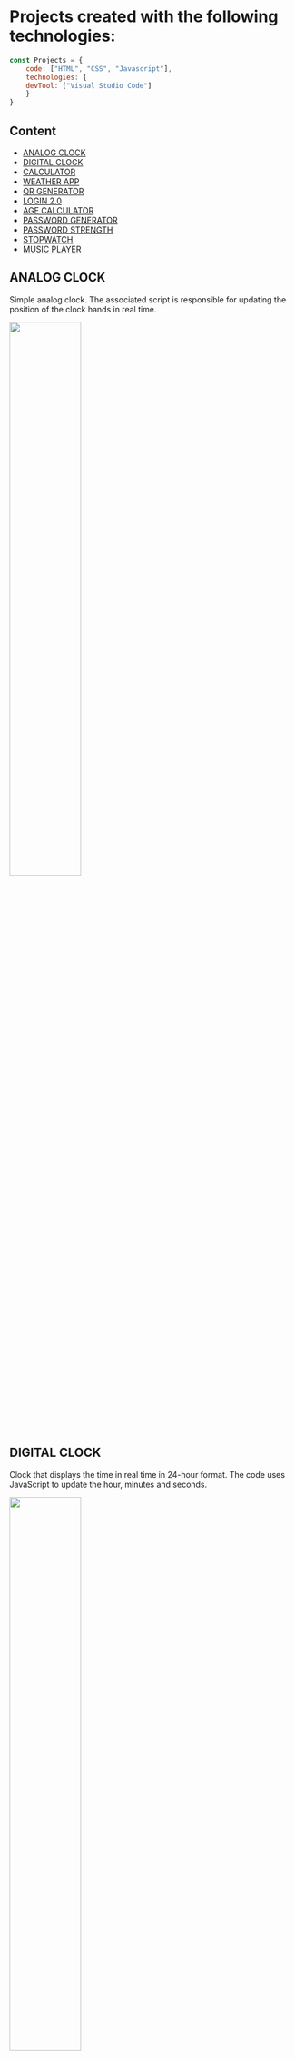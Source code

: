 # Projects created with the following technologies:

```javascript
const Projects = {
  	code: ["HTML", "CSS", "Javascript"],
	technologies: {
	devTool: ["Visual Studio Code"]
	}
}
```
## Content
<ul>
	<li><a href="https://github.com/dwn10/Analog-Clock/tree/main/DIGITAL-CLOCK/ANALOG-UHR">ANALOG CLOCK</a></li>
	<li><a href="https://github.com/dwn10/Analog-Clock/tree/main/DIGITAL-CLOCK">DIGITAL CLOCK</a></li>
	<li><a href="https://github.com/dwn10/Analog-Clock/tree/main/DIGITAL-CLOCK/CALCULATOR">CALCULATOR</a></li>
	<li><a href="https://github.com/dwn10/Analog-Clock/tree/main/DIGITAL-CLOCK/WEATHER-APP">WEATHER APP</a></li>
	<li><a href="https://github.com/dwn10/Analog-Clock/tree/main/DIGITAL-CLOCK/QR-GENERATOR">QR GENERATOR</a></li>
	<li><a href="https://github.com/dwn10/Analog-Clock/tree/main/DIGITAL-CLOCK/LOGIN%202.0">LOGIN 2.0</a></li>
	<li><a href="https://github.com/dwn10/Analog-Clock/tree/main/DIGITAL-CLOCK/AGE-CALCULATOR">AGE CALCULATOR</a></li>
	<li><a href="https://github.com/dwn10/Analog-Clock/tree/main/DIGITAL-CLOCK/PASSWORD-GENERATOR">PASSWORD GENERATOR</a></li>
	<li><a href="https://github.com/dwn10/Analog-Clock/tree/main/DIGITAL-CLOCK/PASSWORD-STRENGTH">PASSWORD STRENGTH</a></li>
	<li><a href="https://github.com/dwn10/Analog-Clock/tree/main/DIGITAL-CLOCK/STOPWATCH">STOPWATCH</a></li>
	<li><a href="https://github.com/dwn10/Analog-Clock/tree/main/DIGITAL-CLOCK/MUSIC-PLAYER">MUSIC PLAYER</a></li>
</ul>

## ANALOG CLOCK
Simple analog clock. The associated script is responsible for updating the position of the clock hands in real time.

<a href="https://media.discordapp.net/attachments/1185882189393575976/1185895477300957224/clock-1.gif?ex=65f6c9ba&is=65e454ba&hm=73bb610c3b2c0b4e18e110da9a34c6d96b446a1fd883e0a4894dc0c995bab4d6&=&width=1145&height=597"><img src="https://media.discordapp.net/attachments/1214730549969813504/1215137591658025030/analog-clock.JPG?ex=65fba812&is=65e93312&hm=cbd0b8b3dfe72d67bbb8ae5c68d7ac5cf3f4985a294016a23aa4e032f8d8df02&=&format=webp&width=1148&height=597" style="height: 50%; width:50%;"/></a>

## DIGITAL CLOCK
Clock that displays the time in real time in 24-hour format. 
The code uses JavaScript to update the hour, minutes and seconds.

<a href="vd"><img src="https://media.discordapp.net/attachments/1214730549969813504/1215137592111144990/digital-clock.JPG?ex=65fba812&is=65e93312&hm=b5fc65168c83451a76db5904f5d22ccbf8b536ac1e495a0b032683062bc0f1a3&=&format=webp&width=1148&height=597" style="height: 50%; width:50%;"/></a>

## CALCULATOR
Simple calculator that allows the user to enter mathematical expressions, 
perform basic mathematical operations and display the result.

<a href="vd"><img src="https://media.discordapp.net/attachments/1214730549969813504/1215137592488755240/calculator-1.JPG?ex=65fba812&is=65e93312&hm=8621a1e003ad477f20db1c68d8171fcf32f57f93c886e6e7a946ddde3f2a9c52&=&format=webp&width=1146&height=597" style="height: 50%; width:50%;"/></a>

## WEATHER APP
An App that displays the current weather for a given city. 
The application uses the OpenWeatherMap API to obtain weather information.

<a href="vd"><img src="https://media.discordapp.net/attachments/1214730549969813504/1215137592744611920/wetter-1.JPG?ex=65fba812&is=65e93312&hm=087cf0d8809bdb5b2f3b93107eb12037ff3b40fdb853ad953f875c2530296818&=&format=webp&width=1149&height=597" style="height: 50%; width:50%;"/></a>

## QR GENERATOR
It is a simple form with a text field to enter text or URL and a button to generate a QR code. 
The JavaScript code captures the user input, 
generates a QR code and displays it in an image.

<a href="vd"><img src="https://media.discordapp.net/attachments/1214730549969813504/1215137593012912188/QR-generator-1.JPG?ex=65fba812&is=65e93312&hm=353de77389e1306c080e230cfe6b231b23b4adf20e6bb6ec6a19e1c219b5539e&=&format=webp&width=1149&height=597" style="height: 50%; width:50%;"/></a>

## LOGIN 2.0
It is a form for user registration with a modern interface, simple login has two options: create a new account or login with an existing account.

<a href="vd"><img src="https://media.discordapp.net/attachments/1214730549969813504/1215137593264447549/login-2.0-1.JPG?ex=65fba812&is=65e93312&hm=d0b79c6d5fa575185a3a80dc8f5e3879b98da66209c6f601ef60332a784a9ae2&=&format=webp&width=1146&height=597" style="height: 50%; width:50%;"/></a>

## AGE CALCULATOR
A simple age calculator that takes a date of birth as input and displays the user's current age.

<a href="vd"><img src="https://media.discordapp.net/attachments/1214730549969813504/1215137593621225502/age-calculator-1.JPG?ex=65fba812&is=65e93312&hm=d65693cb00113d37c79f9c18bde5b73ced4fca62dc81e41c8b3edbac6475e732&=&format=webp&width=1146&height=597" style="height: 50%; width:50%;"/></a>

## PASSWORD GENERATOR
This App generates a random 12-character password containing uppercase letters, lowercase letters, numbers and symbols. 
The code uses JavaScript to create a user interface with a text field to display the generated password, 
a button to generate a new password and a button to copy the generated password to the clipboard.

<a href="vd"><img src="https://media.discordapp.net/attachments/1214730549969813504/1215137777621147728/password-generator.png?ex=65fba83e&is=65e9333e&hm=d7979a9604f3940749093811e291af120814468118b5f9c403431854c16a4f1a&=&format=webp&quality=lossless&width=1145&height=597" style="height: 50%; width:50%;"/></a>

## PASSWORD STRENGTH
The code creates a simple user interface to evaluate the strength of a password. 
The interface consists of a password input field, a submit button and a message indicating the password strength.

<a href="vd"><img src="https://media.discordapp.net/attachments/1214730549969813504/1215137777885384714/password-strength-1.JPG?ex=65fba83e&is=65e9333e&hm=615de7341130e7449b2b6848b8f88a6aac1dfbbb04466e865e676467581bb538&=&format=webp&width=1060&height=597" style="height: 50%; width:50%;"/></a>

## STOPWATCH
Simple stopwatch. The user interface consists of three buttons: "Play", "Stop" and "Reload". 
The "Play" button starts the stopwatch, the "Stop" button stops it and the "Reload" button restarts.

<a href="vd"><img src="https://media.discordapp.net/attachments/1214730549969813504/1215137778149363754/stopuhr-1.JPG?ex=65fba83e&is=65e9333e&hm=6a657b86416e804a16cda81dad8152e218e27e129a74bc898e8da09b22d58297&=&format=webp&width=1064&height=597" style="height: 50%; width:50%;"/></a>

## MUSIC PLAYER
Minimalistic music player with basic controls such as play, pause, 
forward and rewind. The player displays an image of the song and its title, 
and also has a slider to adjust the playback progress.

<a href="vd"><img src="https://media.discordapp.net/attachments/1214730549969813504/1215137778405474414/music_player-1.JPG?ex=65fba83e&is=65e9333e&hm=49e3ad150f75c31d6b6da480e32806572ff25e36148ad37542717e2df5f6b103&=&format=webp&width=1059&height=597" style="height: 50%; width:50%;"/></a>
